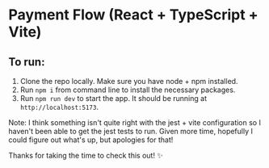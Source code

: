 # Payment Flow (React + TypeScript + Vite)

## To run:

1. Clone the repo locally. Make sure you have node + npm installed.
2. Run `npm i` from command line to install the necessary packages.
3. Run `npm run dev` to start the app. It should be running at `http://localhost:5173`.


Note:
I think something isn't quite right with the jest + vite configuration so I haven't been able to get the jest tests to run. Given more time, hopefully I could figure out what's up, but apologies for that!

Thanks for taking the time to check this out! :sparkles: